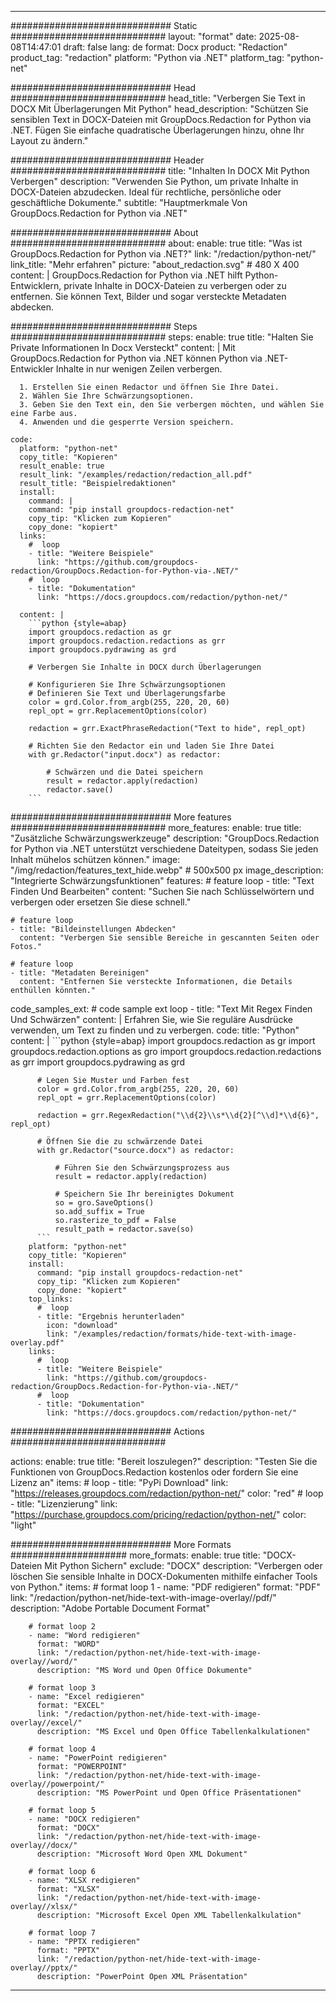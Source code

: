 
---
############################# Static ############################
layout: "format"
date:  2025-08-08T14:47:01
draft: false
lang: de
format: Docx
product: "Redaction"
product_tag: "redaction"
platform: "Python via .NET"
platform_tag: "python-net"

############################# Head ############################
head_title: "Verbergen Sie Text in DOCX Mit Überlagerungen Mit Python"
head_description: "Schützen Sie sensiblen Text in DOCX-Dateien mit GroupDocs.Redaction for Python via .NET. Fügen Sie einfache quadratische Überlagerungen hinzu, ohne Ihr Layout zu ändern."

############################# Header ############################
title: "Inhalten In DOCX Mit Python Verbergen" 
description: "Verwenden Sie Python, um private Inhalte in DOCX-Dateien abzudecken. Ideal für rechtliche, persönliche oder geschäftliche Dokumente."
subtitle: "Hauptmerkmale Von GroupDocs.Redaction for Python via .NET" 

############################# About ############################
about:
    enable: true
    title: "Was ist GroupDocs.Redaction for Python via .NET?"
    link: "/redaction/python-net/"
    link_title: "Mehr erfahren"
    picture: "about_redaction.svg" # 480 X 400
    content: |
       GroupDocs.Redaction for Python via .NET hilft Python-Entwicklern, private Inhalte in DOCX-Dateien zu verbergen oder zu entfernen. Sie können Text, Bilder und sogar versteckte Metadaten abdecken.

############################# Steps ############################
steps:
    enable: true
    title: "Halten Sie Private Informationen In Docx Versteckt"
    content: |
      Mit GroupDocs.Redaction for Python via .NET können Python via .NET-Entwickler Inhalte in nur wenigen Zeilen verbergen.
      
      1. Erstellen Sie einen Redactor und öffnen Sie Ihre Datei.
      2. Wählen Sie Ihre Schwärzungsoptionen.
      3. Geben Sie den Text ein, den Sie verbergen möchten, und wählen Sie eine Farbe aus.
      4. Anwenden und die gesperrte Version speichern.
   
    code:
      platform: "python-net"
      copy_title: "Kopieren"
      result_enable: true
      result_link: "/examples/redaction/redaction_all.pdf"
      result_title: "Beispielredaktionen"
      install:
        command: |
        command: "pip install groupdocs-redaction-net"
        copy_tip: "Klicken zum Kopieren"
        copy_done: "kopiert"
      links:
        #  loop
        - title: "Weitere Beispiele"
          link: "https://github.com/groupdocs-redaction/GroupDocs.Redaction-for-Python-via-.NET/"
        #  loop
        - title: "Dokumentation"
          link: "https://docs.groupdocs.com/redaction/python-net/"
          
      content: |
        ```python {style=abap}
        import groupdocs.redaction as gr
        import groupdocs.redaction.redactions as grr
        import groupdocs.pydrawing as grd

        # Verbergen Sie Inhalte in DOCX durch Überlagerungen

        # Konfigurieren Sie Ihre Schwärzungsoptionen
        # Definieren Sie Text und Überlagerungsfarbe
        color = grd.Color.from_argb(255, 220, 20, 60)
        repl_opt = grr.ReplacementOptions(color)
                
        redaction = grr.ExactPhraseRedaction("Text to hide", repl_opt)

        # Richten Sie den Redactor ein und laden Sie Ihre Datei
        with gr.Redactor("input.docx") as redactor:

            # Schwärzen und die Datei speichern
            result = redactor.apply(redaction)
            redactor.save()
        ```            


############################# More features ############################
more_features:
  enable: true
  title: "Zusätzliche Schwärzungswerkzeuge"
  description: "GroupDocs.Redaction for Python via .NET unterstützt verschiedene Dateitypen, sodass Sie jeden Inhalt mühelos schützen können."
  image: "/img/redaction/features_text_hide.webp" # 500x500 px
  image_description: "Integrierte Schwärzungsfunktionen"
  features:
    # feature loop
    - title: "Text Finden Und Bearbeiten"
      content: "Suchen Sie nach Schlüsselwörtern und verbergen oder ersetzen Sie diese schnell."

    # feature loop
    - title: "Bildeinstellungen Abdecken"
      content: "Verbergen Sie sensible Bereiche in gescannten Seiten oder Fotos."

    # feature loop
    - title: "Metadaten Bereinigen"
      content: "Entfernen Sie versteckte Informationen, die Details enthüllen könnten."
      
  code_samples_ext:
    # code sample ext loop
    - title: "Text Mit Regex Finden Und Schwärzen"
      content: |
        Erfahren Sie, wie Sie reguläre Ausdrücke verwenden, um Text zu finden und zu verbergen.
      code:
        title: "Python"
        content: |
          ```python {style=abap}
          import groupdocs.redaction as gr
          import groupdocs.redaction.options as gro
          import groupdocs.redaction.redactions as grr
          import groupdocs.pydrawing as grd

          # Legen Sie Muster und Farben fest
          color = grd.Color.from_argb(255, 220, 20, 60)
          repl_opt = grr.ReplacementOptions(color)

          redaction = grr.RegexRedaction("\\d{2}\\s*\\d{2}[^\\d]*\\d{6}", repl_opt)

          # Öffnen Sie die zu schwärzende Datei
          with gr.Redactor("source.docx") as redactor:

              # Führen Sie den Schwärzungsprozess aus
              result = redactor.apply(redaction)

              # Speichern Sie Ihr bereinigtes Dokument
              so = gro.SaveOptions()
              so.add_suffix = True
              so.rasterize_to_pdf = False
              result_path = redactor.save(so)
          ```
        platform: "python-net"
        copy_title: "Kopieren"
        install:
          command: "pip install groupdocs-redaction-net"
          copy_tip: "Klicken zum Kopieren"
          copy_done: "kopiert"
        top_links:
          #  loop
          - title: "Ergebnis herunterladen"
            icon: "download"
            link: "/examples/redaction/formats/hide-text-with-image-overlay.pdf"
        links:
          #  loop
          - title: "Weitere Beispiele"
            link: "https://github.com/groupdocs-redaction/GroupDocs.Redaction-for-Python-via-.NET/"
          #  loop
          - title: "Dokumentation"
            link: "https://docs.groupdocs.com/redaction/python-net/"


############################# Actions ############################

actions:
  enable: true
  title: "Bereit loszulegen?"
  description: "Testen Sie die Funktionen von GroupDocs.Redaction kostenlos oder fordern Sie eine Lizenz an"
  items:
    #  loop
    - title: "PyPi Download"
      link: "https://releases.groupdocs.com/redaction/python-net/"
      color: "red"
        #  loop
    - title: "Lizenzierung"
      link: "https://purchase.groupdocs.com/pricing/redaction/python-net/"
      color: "light"


############################# More Formats #####################
more_formats:
    enable: true
    title: "DOCX-Dateien Mit Python Sichern"
    exclude: "DOCX"
    description: "Verbergen oder löschen Sie sensible Inhalte in DOCX-Dokumenten mithilfe einfacher Tools von Python."
    items: 
        # format loop 1
        - name: "PDF redigieren"
          format: "PDF"
          link: "/redaction/python-net/hide-text-with-image-overlay//pdf/"
          description: "Adobe Portable Document Format"

        # format loop 2
        - name: "Word redigieren"
          format: "WORD"
          link: "/redaction/python-net/hide-text-with-image-overlay//word/"
          description: "MS Word und Open Office Dokumente"
          
        # format loop 3
        - name: "Excel redigieren"
          format: "EXCEL"
          link: "/redaction/python-net/hide-text-with-image-overlay//excel/"
          description: "MS Excel und Open Office Tabellenkalkulationen"

        # format loop 4
        - name: "PowerPoint redigieren"
          format: "POWERPOINT"
          link: "/redaction/python-net/hide-text-with-image-overlay//powerpoint/"
          description: "MS PowerPoint und Open Office Präsentationen"

        # format loop 5
        - name: "DOCX redigieren"
          format: "DOCX"
          link: "/redaction/python-net/hide-text-with-image-overlay//docx/"
          description: "Microsoft Word Open XML Dokument"
          
        # format loop 6
        - name: "XLSX redigieren"
          format: "XLSX"
          link: "/redaction/python-net/hide-text-with-image-overlay//xlsx/"
          description: "Microsoft Excel Open XML Tabellenkalkulation"
          
        # format loop 7
        - name: "PPTX redigieren"
          format: "PPTX"
          link: "/redaction/python-net/hide-text-with-image-overlay//pptx/"
          description: "PowerPoint Open XML Präsentation"


---